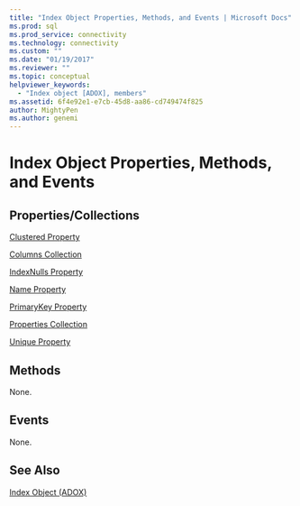 ```yaml
---
title: "Index Object Properties, Methods, and Events | Microsoft Docs"
ms.prod: sql
ms.prod_service: connectivity
ms.technology: connectivity
ms.custom: ""
ms.date: "01/19/2017"
ms.reviewer: ""
ms.topic: conceptual
helpviewer_keywords: 
  - "Index object [ADOX], members"
ms.assetid: 6f4e92e1-e7cb-45d8-aa86-cd749474f825
author: MightyPen
ms.author: genemi
---
```

# Index Object Properties, Methods, and Events
## Properties/Collections  
 [Clustered Property](../../../ado/reference/adox-api/clustered-property-adox.md)  
  
 [Columns Collection](../../../ado/reference/adox-api/columns-collection-adox.md)  
  
 [IndexNulls Property](../../../ado/reference/adox-api/indexnulls-property-adox.md)  
  
 [Name Property](../../../ado/reference/adox-api/name-property-adox.md)  
  
 [PrimaryKey Property](../../../ado/reference/adox-api/primarykey-property-adox.md)  
  
 [Properties Collection](../../../ado/reference/ado-api/properties-collection-ado.md)  
  
 [Unique Property](../../../ado/reference/adox-api/unique-property-adox.md)  
  
## Methods  
 None.  
  
## Events  
 None.  
  
## See Also  
 [Index Object (ADOX)](../../../ado/reference/adox-api/index-object-adox.md)
